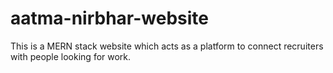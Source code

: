 # aatma-nirbhar-website

This is a MERN stack website which acts as a platform to connect recruiters with people looking for work.
